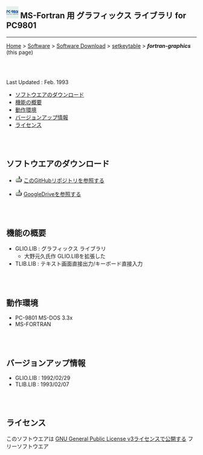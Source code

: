 ## ![icon](../readme_pics/softdown-ico-pc9801-small.png) MS-Fortran 用 グラフィックス ライブラリ for PC9801<!-- omit in toc -->

---
[Home](https://oasis3855.github.io/webpage/) > [Software](https://oasis3855.github.io/webpage/software/index.html) > [Software Download](https://oasis3855.github.io/webpage/software/software-download.html) > [setkeytable](../fortran-graphics/README.md) > ***fortran-graphics*** (this page)

<br />
<br />

Last Updated : Feb. 1993


- [ソフトウエアのダウンロード](#ソフトウエアのダウンロード)
- [機能の概要](#機能の概要)
- [動作環境](#動作環境)
- [バージョンアップ情報](#バージョンアップ情報)
- [ライセンス](#ライセンス)

<br />
<br />

## ソフトウエアのダウンロード

- ![download icon](../readme_pics/soft-ico-download-darkmode.gif)   [このGitHubリポジトリを参照する](../fortran-graphics/download/) 

- ![download icon](../readme_pics/soft-ico-download-darkmode.gif)   [GoogleDriveを参照する](https://drive.google.com/drive/folders/0B7BSijZJ2TAHY2UzMWI5NDQtZWRjYi00MTdlLThlMGUtYmUwMDg2NGJkYmIy?resourcekey=0-0g55CdK32ZnItl6j99GNZA) 

<br />
<br />

## 機能の概要

- GLIO.LIB : グラフィックス ライブラリ
  - 大野元久氏作 GLIO.LIBを拡張した
- TLIB.LIB : テキスト画面直接出力/キーボード直接入力

<br />
<br />

## 動作環境

- PC-9801 MS-DOS 3.3x
- MS-FORTRAN

<br />
<br />

## バージョンアップ情報

- GLIO.LIB : 1992/02/29
- TLIB.LIB : 1993/02/07

<br />
<br />

## ライセンス

このソフトウエアは [GNU General Public License v3ライセンスで公開する](https://gpl.mhatta.org/gpl.ja.html) フリーソフトウエア
